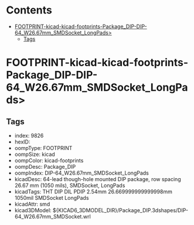 



Contents
========

* [FOOTPRINT-kicad-kicad-footprints-Package_DIP-DIP-64_W26.67mm_SMDSocket_LongPads>](#footprint-kicad-kicad-footprints-package_dip-dip-64_w2667mm_smdsocket_longpads)
	* [Tags](#tags)

# FOOTPRINT-kicad-kicad-footprints-Package_DIP-DIP-64_W26.67mm_SMDSocket_LongPads>

## Tags

- index: 9826
- hexID: 
- oompType: FOOTPRINT
- oompSize: kicad
- oompColor: kicad-footprints
- oompDesc: Package_DIP
- oompIndex: DIP-64_W26.67mm_SMDSocket_LongPads
- kicadDesc: 64-lead though-hole mounted DIP package, row spacing 26.67 mm (1050 mils), SMDSocket, LongPads
- kicadTags: THT DIP DIL PDIP 2.54mm 26.669999999999998mm 1050mil SMDSocket LongPads
- kicadAttr: smd
- kicad3DModel: ${KICAD6_3DMODEL_DIR}/Package_DIP.3dshapes/DIP-64_W26.67mm_SMDSocket.wrl
